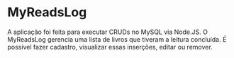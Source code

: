 # MyReadsLog 
A aplicação foi feita para executar CRUDs no MySQL via Node.JS. O MyReadsLog gerencia uma lista de livros que tiveram a leitura concluída. É possível fazer cadastro, visualizar essas inserções, editar ou remover.
